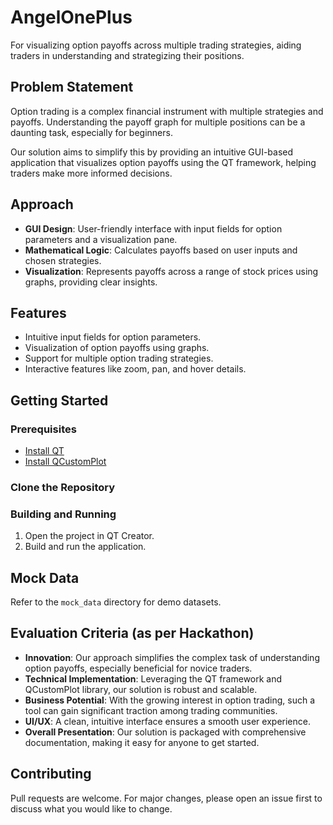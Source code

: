 # AngelOnePlus
For visualizing option payoffs across multiple trading strategies, aiding traders in understanding and strategizing their positions.

## Problem Statement
Option trading is a complex financial instrument with multiple strategies and payoffs. Understanding the payoff graph for multiple positions can be a daunting task, especially for beginners.

Our solution aims to simplify this by providing an intuitive GUI-based application that visualizes option payoffs using the QT framework, helping traders make more informed decisions.

## Approach
- **GUI Design**: User-friendly interface with input fields for option parameters and a visualization pane.
- **Mathematical Logic**: Calculates payoffs based on user inputs and chosen strategies.
- **Visualization**: Represents payoffs across a range of stock prices using graphs, providing clear insights.

## Features
- Intuitive input fields for option parameters.
- Visualization of option payoffs using graphs.
- Support for multiple option trading strategies.
- Interactive features like zoom, pan, and hover details.

## Getting Started

### Prerequisites
- [Install QT](https://www.qt.io/download)
- [Install QCustomPlot](http://www.qcustomplot.com/index.php/download)

### Clone the Repository

### Building and Running
1. Open the project in QT Creator.
2. Build and run the application.

## Mock Data
Refer to the `mock_data` directory for demo datasets.

## Evaluation Criteria (as per Hackathon)
- **Innovation**: Our approach simplifies the complex task of understanding option payoffs, especially beneficial for novice traders.
- **Technical Implementation**: Leveraging the QT framework and QCustomPlot library, our solution is robust and scalable.
- **Business Potential**: With the growing interest in option trading, such a tool can gain significant traction among trading communities.
- **UI/UX**: A clean, intuitive interface ensures a smooth user experience.
- **Overall Presentation**: Our solution is packaged with comprehensive documentation, making it easy for anyone to get started.

## Contributing
Pull requests are welcome. For major changes, please open an issue first to discuss what you would like to change.

